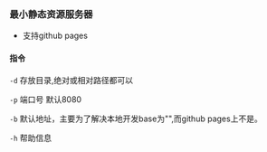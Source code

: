 ### 最小静态资源服务器

- 支持github pages

#### 指令
 `-d` 存放目录,绝对或相对路径都可以

 `-p` 端口号 默认8080

 `-b` 默认地址，主要为了解决本地开发base为"",而github pages上不是。
 
 `-h` 帮助信息